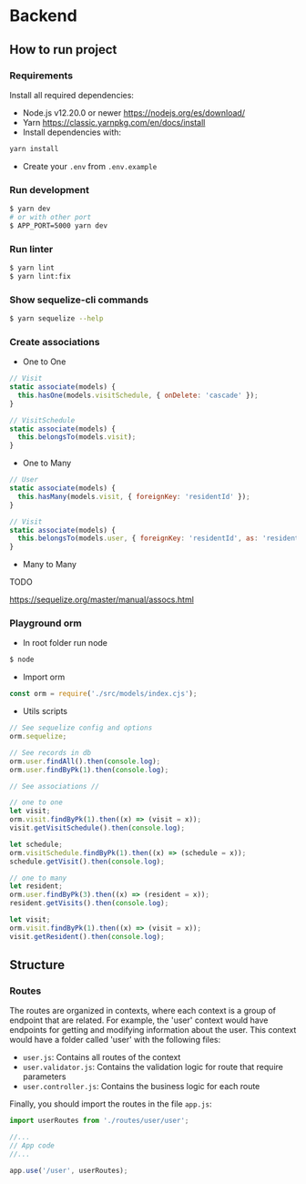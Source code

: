 # Backend

## How to run project

### Requirements

Install all required dependencies:

- Node.js v12.20.0 or newer <https://nodejs.org/es/download/>
- Yarn <https://classic.yarnpkg.com/en/docs/install>
- Install dependencies with:

```bash
yarn install
```

- Create your `.env` from `.env.example`

### Run development

```bash
$ yarn dev
# or with other port
$ APP_PORT=5000 yarn dev
```

### Run linter

```bash
$ yarn lint
$ yarn lint:fix
```

### Show sequelize-cli commands

```bash
$ yarn sequelize --help
```

### Create associations

- One to One

```js
// Visit
static associate(models) {
  this.hasOne(models.visitSchedule, { onDelete: 'cascade' });
}

// VisitSchedule
static associate(models) {
  this.belongsTo(models.visit);
}
```

- One to Many
```js
// User
static associate(models) {
  this.hasMany(models.visit, { foreignKey: 'residentId' });
}

// Visit
static associate(models) {
  this.belongsTo(models.user, { foreignKey: 'residentId', as: 'resident' });
}
```

- Many to Many

TODO


<https://sequelize.org/master/manual/assocs.html>

### Playground orm

- In root folder run node

```bash
$ node
```

- Import orm

```js
const orm = require('./src/models/index.cjs');
```

- Utils scripts

```js
// See sequelize config and options
orm.sequelize;

// See records in db
orm.user.findAll().then(console.log);
orm.user.findByPk(1).then(console.log);

// See associations //

// one to one
let visit;
orm.visit.findByPk(1).then((x) => (visit = x));
visit.getVisitSchedule().then(console.log);

let schedule;
orm.visitSchedule.findByPk(1).then((x) => (schedule = x));
schedule.getVisit().then(console.log);

// one to many
let resident;
orm.user.findByPk(3).then((x) => (resident = x));
resident.getVisits().then(console.log);

let visit;
orm.visit.findByPk(1).then((x) => (visit = x));
visit.getResident().then(console.log);
```

## Structure

### Routes

The routes are organized in contexts, where each context is a group of endpoint that are related.
For example, the 'user' context would have endpoints for getting and modifying information about the user. This context would have a folder called 'user' with the following files:

- `user.js`: Contains all routes of the context
- `user.validator.js`: Contains the validation logic for route that require parameters
- `user.controller.js`: Contains the business logic for each route

Finally, you should import the routes in the file `app.js`:

```js
import userRoutes from './routes/user/user';

//...
// App code
//...

app.use('/user', userRoutes);
```
